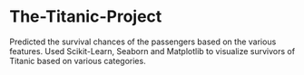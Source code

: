 # The-Titanic-Project
Predicted the survival chances of the passengers based on the various features. Used Scikit-Learn, Seaborn and Matplotlib to visualize survivors of Titanic based on various categories.
